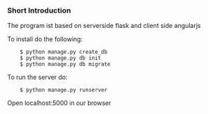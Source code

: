 ### Short Introduction

The program ist based on serverside flask and client side angularjs

To install do the following:

		$ python manage.py create_db
		$ python manage.py db init
		$ python manage.py db migrate

To run the server do:

		$ python manage.py runserver


Open localhost:5000 in our browser
